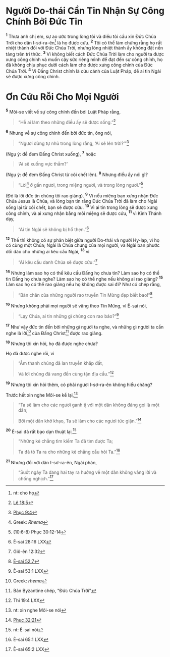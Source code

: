 # Người Do-thái Cần Tin Nhận Sự Công Chính Bởi Ðức Tin
<sup><b>1</b></sup> Thưa anh chị em, sự ao ước trong lòng tôi và điều tôi cầu xin Ðức Chúa Trời cho dân I-sơ-ra-ên[^1-09ff993e-6565-41e9-bf6e-86588100ad99] là họ được cứu. <sup><b>2</b></sup> Tôi có thể làm chứng rằng họ rất nhiệt thành đối với Ðức Chúa Trời, nhưng lòng nhiệt thành ấy không đặt nền tảng trên tri thức. <sup><b>3</b></sup> Vì không biết cách Ðức Chúa Trời làm cho người ta được xưng công chính và muốn cậy sức riêng mình để đạt đến sự công chính, họ đã không chịu phục dưới cách làm cho được xưng công chính của Ðức Chúa Trời. <sup><b>4</b></sup> Vì Ðấng Christ chính là cứu cánh của Luật Pháp, để ai tin Ngài sẽ được xưng công chính.


# Ơn Cứu Rỗi Cho Mọi Người
<sup><b>5</b></sup> Môi-se viết về sự công chính đến bởi Luật Pháp rằng,


> “Hễ ai làm theo những điều ấy sẽ được sống.”[^1@-09ff993e-6565-41e9-bf6e-86588100ad99]
>

<sup><b>6</b></sup> Nhưng về sự công chính đến bởi đức tin, ông nói,


> “Ngươi đừng tự nhủ trong lòng rằng, ‘Ai sẽ lên trời?’”[^2@-09ff993e-6565-41e9-bf6e-86588100ad99]
>

(Ngụ ý: để đem Ðấng Christ xuống), <sup><b>7</b></sup> hoặc


> ‘Ai sẽ xuống vực thẳm?’
>

(Ngụ ý: để đem Ðấng Christ từ cõi chết lên). <sup><b>8</b></sup> Nhưng điều ấy nói gì?


> “Lời[^2-09ff993e-6565-41e9-bf6e-86588100ad99] ở gần ngươi, trong miệng ngươi, và trong lòng ngươi.”[^3@-09ff993e-6565-41e9-bf6e-86588100ad99]
>

(Ðó là lời đức tin chúng tôi rao giảng). <sup><b>9</b></sup> Vì nếu miệng bạn xưng nhận Ðức Chúa Jesus là Chúa, và lòng bạn tin rằng Ðức Chúa Trời đã làm cho Ngài sống lại từ cõi chết, bạn sẽ được cứu. <sup><b>10</b></sup> Vì ai tin trong lòng sẽ được xưng công chính, và ai xưng nhận bằng môi miệng sẽ được cứu, <sup><b>11</b></sup> vì Kinh Thánh dạy,


> “Ai tin Ngài sẽ không bị hổ thẹn.”[^4@-09ff993e-6565-41e9-bf6e-86588100ad99]
>

<sup><b>12</b></sup> Thế thì không có sự phân biệt giữa người Do-thái và người Hy-lạp, vì họ có cùng một Chúa; Ngài là Chúa chung của mọi người, và Ngài ban phước dồi dào cho những ai kêu cầu Ngài, <sup><b>13</b></sup> vì


> “Ai kêu cầu danh Chúa sẽ được cứu.”[^5@-09ff993e-6565-41e9-bf6e-86588100ad99]
>

<sup><b>14</b></sup> Nhưng làm sao họ có thể kêu cầu Ðấng họ chưa tin? Làm sao họ có thể tin Ðấng họ chưa nghe? Làm sao họ có thể nghe nếu không ai rao giảng? <sup><b>15</b></sup> Làm sao họ có thể rao giảng nếu họ không được sai đi? Như có chép rằng,


> “Bàn chân của những người rao truyền Tin Mừng đẹp biết bao!”[^6@-09ff993e-6565-41e9-bf6e-86588100ad99]
>

<sup><b>16</b></sup> Nhưng không phải mọi người sẽ vâng theo Tin Mừng, vì Ê-sai nói,


> “Lạy Chúa, ai tin những gì chúng con rao báo?”[^7@-09ff993e-6565-41e9-bf6e-86588100ad99]
>

<sup><b>17</b></sup> Như vậy đức tin đến bởi những gì người ta nghe, và những gì người ta cần nghe là lời[^3-09ff993e-6565-41e9-bf6e-86588100ad99] của Ðấng Christ[^4-09ff993e-6565-41e9-bf6e-86588100ad99] được rao giảng.

<sup><b>18</b></sup> Nhưng tôi xin hỏi, họ đã được nghe chưa?

Họ đã được nghe rồi, vì


> “Âm thanh chúng đã lan truyền khắp đất,
> 
> Và lời chúng đã vang đến cùng tận địa cầu.”[^8@-09ff993e-6565-41e9-bf6e-86588100ad99]
>

<sup><b>19</b></sup> Nhưng tôi xin hỏi thêm, có phải người I-sơ-ra-ên không hiểu chăng?

Trước hết xin nghe Môi-se kể lại,[^5-09ff993e-6565-41e9-bf6e-86588100ad99]


> “Ta sẽ làm cho các ngươi ganh tị với một dân không đáng gọi là một dân;
> 
> Bởi một dân khờ khạo, Ta sẽ làm cho các ngươi tức giận.”[^9@-09ff993e-6565-41e9-bf6e-86588100ad99]
>

<sup><b>20</b></sup> Ê-sai đã rất bạo dạn thuật lại,[^6-09ff993e-6565-41e9-bf6e-86588100ad99]


> “Những kẻ chẳng tìm kiếm Ta đã tìm được Ta;
> 
> Ta đã tỏ Ta ra cho những kẻ chẳng cầu hỏi Ta.”[^10@-09ff993e-6565-41e9-bf6e-86588100ad99]
>

<sup><b>21</b></sup> Nhưng đối với dân I-sơ-ra-ên, Ngài phán,


> “Suốt ngày Ta dang hai tay ra hướng về một dân không vâng lời và chống nghịch.”[^11@-09ff993e-6565-41e9-bf6e-86588100ad99]
>

[^1-09ff993e-6565-41e9-bf6e-86588100ad99]: nt: cho họ
[^2-09ff993e-6565-41e9-bf6e-86588100ad99]: Greek: *Rhema*
[^3-09ff993e-6565-41e9-bf6e-86588100ad99]: Greek: *rhema*
[^4-09ff993e-6565-41e9-bf6e-86588100ad99]: Bản Byzantine chép, "Ðức Chúa Trời"
[^5-09ff993e-6565-41e9-bf6e-86588100ad99]: nt: xin nghe Môi-se nói
[^6-09ff993e-6565-41e9-bf6e-86588100ad99]: nt: Ê-sai nói
[^1@-09ff993e-6565-41e9-bf6e-86588100ad99]: [Lê 18:5](/passage/?search=Lev.18.5\&version=BD2011)
[^2@-09ff993e-6565-41e9-bf6e-86588100ad99]: [Phục 9:4](/passage/?search=Deut.9.4\&version=BD2011)
[^3@-09ff993e-6565-41e9-bf6e-86588100ad99]: (10:6-8) Phục 30:12-14
[^4@-09ff993e-6565-41e9-bf6e-86588100ad99]: Ê-sai 28:16 LXX
[^5@-09ff993e-6565-41e9-bf6e-86588100ad99]: Giô-ên 12:32
[^6@-09ff993e-6565-41e9-bf6e-86588100ad99]: [Ê-sai 52:7](/passage/?search=Isa.52.7\&version=BD2011)
[^7@-09ff993e-6565-41e9-bf6e-86588100ad99]: Ê-sai 53:1 LXX
[^8@-09ff993e-6565-41e9-bf6e-86588100ad99]: Thi 19:4 LXX
[^9@-09ff993e-6565-41e9-bf6e-86588100ad99]: [Phục 32:21](/passage/?search=Deut.32.21\&version=BD2011)
[^10@-09ff993e-6565-41e9-bf6e-86588100ad99]: Ê-sai 65:1 LXX
[^11@-09ff993e-6565-41e9-bf6e-86588100ad99]: Ê-sai 65:2 LXX